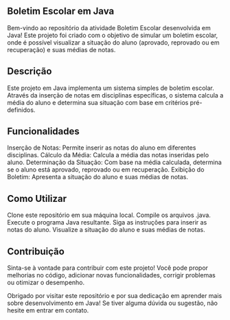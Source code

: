 ## Boletim Escolar em Java

Bem-vindo ao repositório da atividade Boletim Escolar desenvolvida em Java! Este projeto foi criado com o objetivo de simular um boletim escolar, onde é possível visualizar a situação do aluno (aprovado, reprovado ou em recuperação) e suas médias de notas.

## Descrição
Este projeto em Java implementa um sistema simples de boletim escolar. Através da inserção de notas em disciplinas específicas, o sistema calcula a média do aluno e determina sua situação com base em critérios pré-definidos.

## Funcionalidades
Inserção de Notas: Permite inserir as notas do aluno em diferentes disciplinas.
Cálculo da Média: Calcula a média das notas inseridas pelo aluno.
Determinação da Situação: Com base na média calculada, determina se o aluno está aprovado, reprovado ou em recuperação.
Exibição do Boletim: Apresenta a situação do aluno e suas médias de notas.

## Como Utilizar
Clone este repositório em sua máquina local.
Compile os arquivos .java.
Execute o programa Java resultante.
Siga as instruções para inserir as notas do aluno.
Visualize a situação do aluno e suas médias de notas.

## Contribuição
Sinta-se à vontade para contribuir com este projeto! Você pode propor melhorias no código, adicionar novas funcionalidades, corrigir problemas ou otimizar o desempenho.

Obrigado por visitar este repositório e por sua dedicação em aprender mais sobre desenvolvimento em Java! Se tiver alguma dúvida ou sugestão, não hesite em entrar em contato.
